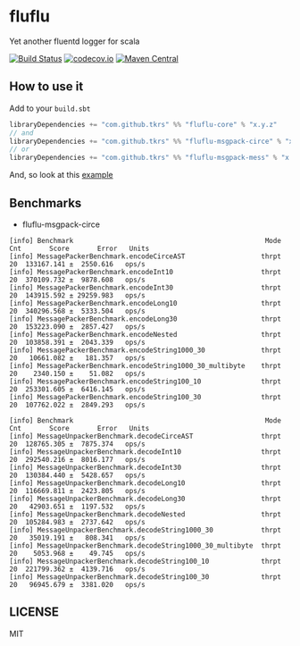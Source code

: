 # fluflu
Yet another fluentd logger for scala

[![Build Status](https://travis-ci.org/tkrs/fluflu.svg?branch=master)](https://travis-ci.org/tkrs/fluflu)
[![codecov.io](http://codecov.io/github/tkrs/fluflu/coverage.svg?branch=master)](http://codecov.io/github/tkrs/fluflu?branch=master)
[![Maven Central](https://maven-badges.herokuapp.com/maven-central/com.github.tkrs/fluflu-core_2.12/badge.svg)](https://maven-badges.herokuapp.com/maven-central/com.github.tkrs/fluflu-core_2.12)

## How to use it

Add to your `build.sbt`

```scala
libraryDependencies += "com.github.tkrs" %% "fluflu-core" % "x.y.z"
// and
libraryDependencies += "com.github.tkrs" %% "fluflu-msgpack-circe" % "x.y.z"
// or
libraryDependencies += "com.github.tkrs" %% "fluflu-msgpack-mess" % "x.y.z"
```

And, so look at this [example](https://github.com/tkrs/fluflu/tree/master/modules/examples/src/main/scala)

## Benchmarks

- fluflu-msgpack-circe

```
[info] Benchmark                                                Mode  Cnt       Score       Error   Units
[info] MessagePackerBenchmark.encodeCirceAST                   thrpt   20  133167.141 ±  2550.616   ops/s
[info] MessagePackerBenchmark.encodeInt10                      thrpt   20  370109.732 ±  9878.608   ops/s
[info] MessagePackerBenchmark.encodeInt30                      thrpt   20  143915.592 ± 29259.983   ops/s
[info] MessagePackerBenchmark.encodeLong10                     thrpt   20  340296.568 ±  5333.504   ops/s
[info] MessagePackerBenchmark.encodeLong30                     thrpt   20  153223.090 ±  2857.427   ops/s
[info] MessagePackerBenchmark.encodeNested                     thrpt   20  103858.391 ±  2043.339   ops/s
[info] MessagePackerBenchmark.encodeString1000_30              thrpt   20   10661.082 ±   181.357   ops/s
[info] MessagePackerBenchmark.encodeString1000_30_multibyte    thrpt   20    2340.150 ±    51.082   ops/s
[info] MessagePackerBenchmark.encodeString100_10               thrpt   20  253301.605 ±  6416.145   ops/s
[info] MessagePackerBenchmark.encodeString100_30               thrpt   20  107762.022 ±  2849.293   ops/s
```

```
[info] Benchmark                                                Mode  Cnt       Score       Error   Units
[info] MessageUnpackerBenchmark.decodeCirceAST                 thrpt   20  128765.305 ±  7875.374   ops/s
[info] MessageUnpackerBenchmark.decodeInt10                    thrpt   20  292540.216 ±  8016.177   ops/s
[info] MessageUnpackerBenchmark.decodeInt30                    thrpt   20  130384.440 ±  5428.657   ops/s
[info] MessageUnpackerBenchmark.decodeLong10                   thrpt   20  116669.811 ±  2423.805   ops/s
[info] MessageUnpackerBenchmark.decodeLong30                   thrpt   20   42903.651 ±  1197.532   ops/s
[info] MessageUnpackerBenchmark.decodeNested                   thrpt   20  105284.983 ±  2737.642   ops/s
[info] MessageUnpackerBenchmark.decodeString1000_30            thrpt   20   35019.191 ±   808.341   ops/s
[info] MessageUnpackerBenchmark.decodeString1000_30_multibyte  thrpt   20    5053.968 ±    49.745   ops/s
[info] MessageUnpackerBenchmark.decodeString100_10             thrpt   20  221799.362 ±  4139.716   ops/s
[info] MessageUnpackerBenchmark.decodeString100_30             thrpt   20   96945.679 ±  3381.020   ops/s
```

## LICENSE

MIT
